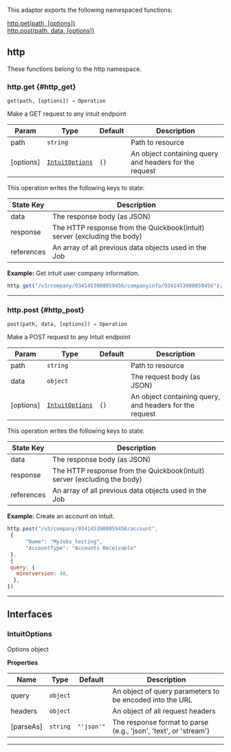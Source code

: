
This adaptor exports the following namespaced functions:

<dl>
<dt>
    <a href="#http_get">http.get(path, [options])</a>
</dt>

<dt>
    <a href="#http_post">http.post(path, data, [options])</a>
</dt>
</dl>



## http

These functions belong to the http namespace.
### http.get {#http_get}

<p><code>get(path, [options]) ⇒ Operation</code></p>

Make a GET request to any intuit endpoint


| Param | Type | Default | Description |
| --- | --- | --- | --- |
| path | <code>string</code> |  | Path to resource |
| [options] | [<code>IntuitOptions</code>](#intuitoptions) | <code>{}</code> | An object containing query and headers for the request |

This operation writes the following keys to state:

| State Key | Description |
| --- | --- |
| data | The response body (as JSON) |
| response | The HTTP response from the Quickbook(intuit) server (excluding the body) |
| references | An array of all previous data objects used in the Job |
**Example:** Get intuit user company information.
```js
http.get("/v3/company/9341453908059456/companyinfo/9341453908059456");
```

* * *


### http.post {#http_post}

<p><code>post(path, data, [options]) ⇒ Operation</code></p>

Make a POST request to any Intuit endpoint


| Param | Type | Default | Description |
| --- | --- | --- | --- |
| path | <code>string</code> |  | Path to resource |
| data | <code>object</code> |  | The request body (as JSON) |
| [options] | [<code>IntuitOptions</code>](#intuitoptions) | <code>{}</code> | An object containing query, and headers for the request |

This operation writes the following keys to state:

| State Key | Description |
| --- | --- |
| data | The response body (as JSON) |
| response | The HTTP response from the Quickbook(intuit) server (excluding the body) |
| references | An array of all previous data objects used in the Job |
**Example:** Create an account on intuit.
```js
http.post("/v3/company/9341453908059456/account",
 {
      "Name": "MyJobs_testing",
      "AccountType": "Accounts Receivable"
 },
 {
 query: {
   minorversion: 40,
  },
})
```

* * *


##  Interfaces

### IntuitOptions

Options object

**Properties**

| Name | Type | Default | Description |
| --- | --- | --- | --- |
| query | <code>object</code> |  | An object of query parameters to be encoded into the URL |
| headers | <code>object</code> |  | An object of all request headers |
| [parseAs] | <code>string</code> | <code>&quot;&#x27;json&#x27;&quot;</code> | The response format to parse (e.g., 'json', 'text', or 'stream') |


* * *

